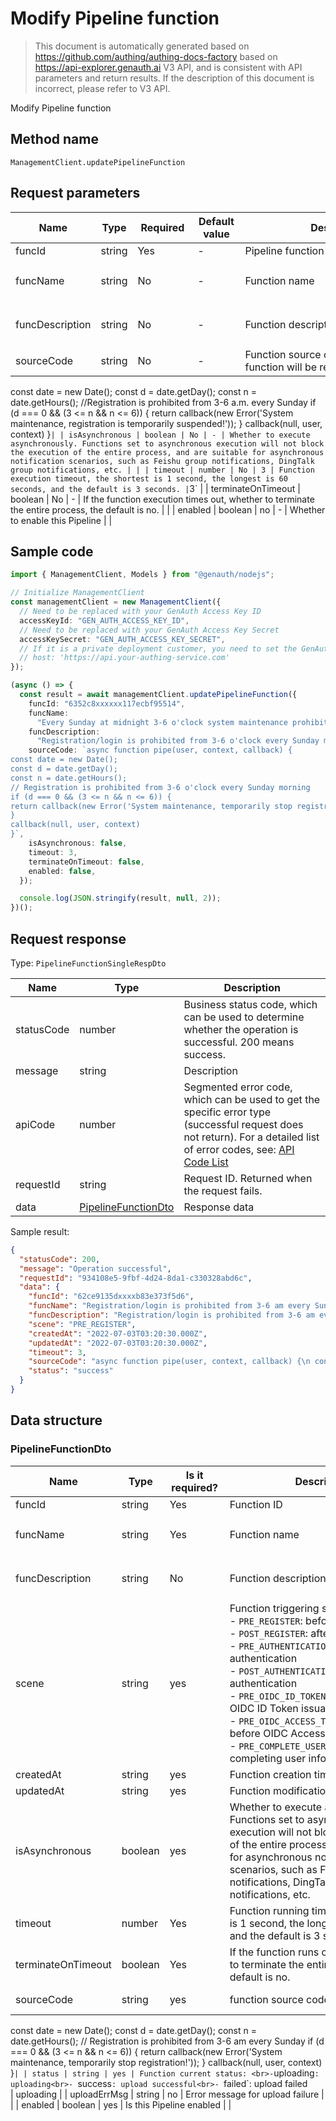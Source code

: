 # Modify Pipeline function

<!--
Warning⚠️:
Do not modify this document directly,
https://github.com/Authing/authing-docs-factory
Use this project to generate
-->

<LastUpdated />

> This document is automatically generated based on https://github.com/authing/authing-docs-factory based on https://api-explorer.genauth.ai V3 API, and is consistent with API parameters and return results. If the description of this document is incorrect, please refer to V3 API.

Modify Pipeline function

## Method name

`ManagementClient.updatePipelineFunction`

## Request parameters

| Name            | Type   | <div style="width:80px">Required</div> | <div style="width:60px">Default value</div> | <div style="width:300px">Description</div>                           | <div style="width:200px">Sample value</div>                                                  |
| --------------- | ------ | -------------------------------------- | ------------------------------------------- | -------------------------------------------------------------------- | -------------------------------------------------------------------------------------------- |
| funcId          | string | Yes                                    | -                                           | Pipeline function ID                                                 | `62ce9135dxxxxb83e373f5d6`                                                                   |
| funcName        | string | No                                     | -                                           | Function name                                                        | `Registration/login prohibited every Sunday morning from 3 to 6 a.m. for system maintenance` |
| funcDescription | string | No                                     | -                                           | Function description                                                 | `Registration/login is prohibited from 3-6 a.m. every Sunday due to system maintenance. `    |
| sourceCode      | string | No                                     | -                                           | Function source code. If modified, the function will be re-uploaded. | `async function pipe(user, context, callback) {                                              |

const date = new Date();
const d = date.getDay();
const n = date.getHours();
//Registration is prohibited from 3-6 a.m. every Sunday
if (d === 0 && (3 <= n && n <= 6)) {
return callback(new Error('System maintenance, registration is temporarily suspended!'));
}
callback(null, user, context)
}`| | isAsynchronous | boolean | No | - | Whether to execute asynchronously. Functions set to asynchronous execution will not block the execution of the entire process, and are suitable for asynchronous notification scenarios, such as Feishu group notifications, DingTalk group notifications, etc. | | | timeout | number | No | 3 | Function execution timeout, the shortest is 1 second, the longest is 60 seconds, and the default is 3 seconds. |`3` |
| terminateOnTimeout | boolean | No | - | If the function execution times out, whether to terminate the entire process, the default is no. | |
| enabled | boolean | no | - | Whether to enable this Pipeline | |

## Sample code

```ts
import { ManagementClient, Models } from "@genauth/nodejs";

// Initialize ManagementClient
const managementClient = new ManagementClient({
  // Need to be replaced with your GenAuth Access Key ID
  accessKeyId: "GEN_AUTH_ACCESS_KEY_ID",
  // Need to be replaced with your GenAuth Access Key Secret
  accessKeySecret: "GEN_AUTH_ACCESS_KEY_SECRET",
  // If it is a private deployment customer, you need to set the GenAuth service domain name
  // host: 'https://api.your-authing-service.com'
});

(async () => {
  const result = await managementClient.updatePipelineFunction({
    funcId: "6352c8xxxxxx117ecbf95514",
    funcName:
      "Every Sunday at midnight 3-6 o'clock system maintenance prohibits registration/login",
    funcDescription:
      "Registration/login is prohibited from 3-6 o'clock every Sunday morning for system maintenance.",
    sourceCode: `async function pipe(user, context, callback) {
const date = new Date();
const d = date.getDay();
const n = date.getHours();
// Registration is prohibited from 3-6 o'clock every Sunday morning
if (d === 0 && (3 <= n && n <= 6)) {
return callback(new Error('System maintenance, temporarily stop registration!'));
}
callback(null, user, context)
}`,
    isAsynchronous: false,
    timeout: 3,
    terminateOnTimeout: false,
    enabled: false,
  });

  console.log(JSON.stringify(result, null, 2));
})();
```

## Request response

Type: `PipelineFunctionSingleRespDto`

| Name       | Type                                                   | Description                                                                                                                                                                                                                                                                                                                                  |
| ---------- | ------------------------------------------------------ | -------------------------------------------------------------------------------------------------------------------------------------------------------------------------------------------------------------------------------------------------------------------------------------------------------------------------------------------- |
| statusCode | number                                                 | Business status code, which can be used to determine whether the operation is successful. 200 means success.                                                                                                                                                                                                                                 |
| message    | string                                                 | Description                                                                                                                                                                                                                                                                                                                                  |
| apiCode    | number                                                 | Segmented error code, which can be used to get the specific error type (successful request does not return). For a detailed list of error codes, see: [API Code List](https://api-explorer.genauth.ai/?tag=group/%E5%BC%80%E5%8F%91%E5%87%86%E5%A4%87#tag/%E5%BC%80%E5%8F%91%E5%87%86%E5%A4%87/%E9%94%99%E8%AF%AF%E5%A4%84%E7%90%86/apiCode) |
| requestId  | string                                                 | Request ID. Returned when the request fails.                                                                                                                                                                                                                                                                                                 |
| data       | <a href="#PipelineFunctionDto">PipelineFunctionDto</a> | Response data                                                                                                                                                                                                                                                                                                                                |

Sample result:

```json
{
  "statusCode": 200,
  "message": "Operation successful",
  "requestId": "934108e5-9fbf-4d24-8da1-c330328abd6c",
  "data": {
    "funcId": "62ce9135dxxxxb83e373f5d6",
    "funcName": "Registration/login is prohibited from 3-6 am every Sunday for system maintenance",
    "funcDescription": "Registration/login is prohibited from 3-6 am every Sunday for system maintenance.",
    "scene": "PRE_REGISTER",
    "createdAt": "2022-07-03T03:20:30.000Z",
    "updatedAt": "2022-07-03T03:20:30.000Z",
    "timeout": 3,
    "sourceCode": "async function pipe(user, context, callback) {\n const date = new Date();\n const d = date.getDay();\n const n = date.getHours();\n // Registration is prohibited from 3-6 am every Sunday\n if (d === 0 && (3 <= n && n <= 6)) {\n return callback(new Error('System maintenance, registration is temporarily suspended!'));\n }\n callback(null, user, context)\n}",
    "status": "success"
  }
}
```

## Data structure

### <a id="PipelineFunctionDto"></a> PipelineFunctionDto

| Name               | Type    | <div style="width:80px">Is it required?</div> | <div style="width:300px">Description</div>                                                                                                                                                                                                                                                                                                                                                                                    | <div style="width:200px">Sample value</div>                                                  |
| ------------------ | ------- | --------------------------------------------- | ----------------------------------------------------------------------------------------------------------------------------------------------------------------------------------------------------------------------------------------------------------------------------------------------------------------------------------------------------------------------------------------------------------------------------- | -------------------------------------------------------------------------------------------- |
| funcId             | string  | Yes                                           | Function ID                                                                                                                                                                                                                                                                                                                                                                                                                   | `62ce9135dxxxxb83e373f5d6`                                                                   |
| funcName           | string  | Yes                                           | Function name                                                                                                                                                                                                                                                                                                                                                                                                                 | `Registration/login is prohibited during system maintenance from 3 to 6 a.m. every Sunday`   |
| funcDescription    | string  | No                                            | Function description                                                                                                                                                                                                                                                                                                                                                                                                          | `Registration/login is prohibited during system maintenance from 3 to 6 a.m. every Sunday. ` |
| scene              | string  | yes                                           | Function triggering scenario:<br>- `PRE_REGISTER`: before registration<br>- `POST_REGISTER`: after registration<br>- `PRE_AUTHENTICATION`: before authentication<br>- `POST_AUTHENTICATION`: after authentication<br>- `PRE_OIDC_ID_TOKEN_ISSUED`: before OIDC ID Token issuance<br>- `PRE_OIDC_ACCESS_TOKEN_ISSUED`: before OIDC Access Token issuance<br>- `PRE_COMPLETE_USER_INFO`: before completing user information<br> | PRE_REGISTER                                                                                 |
| createdAt          | string  | yes                                           | Function creation time                                                                                                                                                                                                                                                                                                                                                                                                        | `2022-07-03T03:20:30.000Z`                                                                   |
| updatedAt          | string  | yes                                           | Function modification time                                                                                                                                                                                                                                                                                                                                                                                                    | `2022-07-03T03:20:30.000Z`                                                                   |
| isAsynchronous     | boolean | yes                                           | Whether to execute asynchronously. Functions set to asynchronous execution will not block the execution of the entire process and are suitable for asynchronous notification scenarios, such as Feishu group notifications, DingTalk group notifications, etc.                                                                                                                                                                |                                                                                              |
| timeout            | number  | Yes                                           | Function running timeout, the shortest is 1 second, the longest is 60 seconds, and the default is 3 seconds.                                                                                                                                                                                                                                                                                                                  | `3`                                                                                          |
| terminateOnTimeout | boolean | Yes                                           | If the function runs out of time, whether to terminate the entire process, the default is no.                                                                                                                                                                                                                                                                                                                                 |                                                                                              |
| sourceCode         | string  | yes                                           | function source code                                                                                                                                                                                                                                                                                                                                                                                                          | `async function pipe(user, context, callback) {                                              |

const date = new Date();
const d = date.getDay();
const n = date.getHours();
// Registration is prohibited from 3-6 am every Sunday
if (d === 0 && (3 <= n && n <= 6)) {
return callback(new Error('System maintenance, temporarily stop registration!'));
}
callback(null, user, context)
}`| | status | string | yes | Function current status: <br>-`uploading`: uploading<br>- `success`: upload successful<br>- `failed`: upload failed <br> | uploading |
| uploadErrMsg | string | no | Error message for upload failure | |
| enabled | boolean | yes | Is this Pipeline enabled | |
